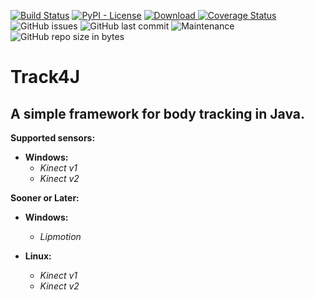[![Build Status](https://travis-ci.org/Giulianini/Track4J.svg?branch=master)](https://travis-ci.org/Giulianini/Track4J)
[![PyPI - License](https://img.shields.io/github/license/Giulianini/Track4J.svg)](https://github.com/Giulianini/Track4J/blob/master/LICENSE.txt)
 [![Download](https://api.bintray.com/packages/giulianini/maven/Track4J/images/download.svg) ](https://bintray.com/giulianini/maven/Track4J/_latestVersion)
 [![Coverage Status](https://coveralls.io/repos/github/Giulianini/Track4J/badge.svg?branch=master)](https://coveralls.io/github/Giulianini/Track4J?branch=master)
![GitHub issues](https://img.shields.io/github/issues/Giulianini/Track4J.svg)
![GitHub last commit](https://img.shields.io/github/last-commit/Giulianini/Track4J.svg)
![Maintenance](https://img.shields.io/maintenance/yes/2018.svg)
![GitHub repo size in bytes](https://img.shields.io/github/repo-size/Giulianini/Track4J.svg)



# Track4J

## A simple framework for body tracking in Java.

**Supported sensors:** 

* **Windows:** 
	- _Kinect v1_
	- _Kinect v2_

**Sooner or Later:**

* **Windows:** 
	- _Lipmotion_
	
* **Linux:**
	- _Kinect v1_
	- _Kinect v2_
	
	
	
